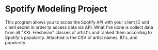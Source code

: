 # Spotify Modeling Project
This program allows you to acces the Spotify API with your client ID and client secret in order to access data via API. What I've done is collect data from all "XXL Freshman" classes of artist's and ranked them according to Spotify's popularity. Attached is the CSV of artist names, ID's, and popularity.

